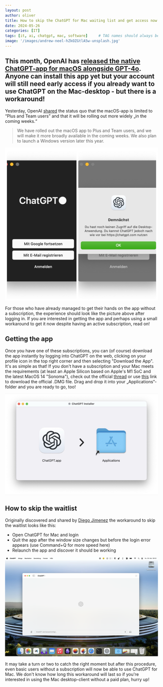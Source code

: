 ```yaml
---
layout: post
author: oliver
title: How to skip the ChatGPT for Mac waiting list and get access now
date: 2024-05-26
categories: [IT]
tags: [it, ai, chatgpt, mac, software]     # TAG names should always be lowercase
image: '/images/andrew-neel-hZkOZGtlA5w-unsplash.jpg'
---
```


## This month, OpenAI has [released the native ChatGPT-app for macOS alongside GPT-4o](https://openai.com/index/gpt-4o-and-more-tools-to-chatgpt-free/). Anyone can install this app yet but your account will still need early access if you already want to use ChatGPT on the Mac-desktop - but there is a workaround!

Yesterday, OpenAI [shared](https://help.openai.com/en/articles/9275200-using-the-chatgpt-macos-app) the status quo that the macOS-app is limited to “Plus and Team users” and that it will be rolling out more widely „in the coming weeks.“

> We have rolled out the macOS app to Plus and Team users, and we will make it more broadly available in the coming weeks. We also plan to launch a Windows version later this year.

![No use without subscription!](../images/chat_gpt_mac_no_subscription.jpg)

For those who have already managed to get their hands on the app without a subscription, the experience should look like the picture above after logging in. If you are interested in getting the app and perhaps using a small workaround to get it now despite having an active subscription, read on!

## Getting the app

Once you have one of these subscriptions, you can (of course) download the app instantly by logging into ChatGPT on the web, clicking on your profile icon in the top right corner and then selecting "Download the App". It's as simple as that! If you don't have a subscription and your Mac meets the requirements (at least an Apple Silicon based on Apple's M1 SoC and the latest MacOS 14 "Sonoma"), check out the official [thread](https://community.openai.com/t/downloading-the-new-desktop-app-for-chatgpt/746857) or use [this](https://persistent.oaistatic.com/sidekick/public/ChatGPT_Desktop_public_latest.dmg) link to download the official .DMG file. Drag and drop it into your „Applications“-folder and you are ready to go, too!

![Just drag and drop!](../images/chatgpt_mac_install_dmg.jpg)

## How to skip the waitlist

Originally discovered and shared by [Diego Jimenez](https://x.com/diegojimenez/status/1793287205542076524) the workaround to skip the waitlist looks like this:

- Open ChatGPT for Mac and login
- Quit the app after the window size changes but before the login error appears (use Command+Q for more speed here)
- Relaunch the app and discover it should be working

![ChatGPT without subscription on a Mac](../images/chatgpt_macos_open.png)

It may take a turn or two to catch the right moment but after this procedure, even basic users without a subscription will now be able to use ChatGPT for Mac. We don't know how long this workaround will last so if you're interested in using the Mac desktop-client without a paid plan, hurry up!